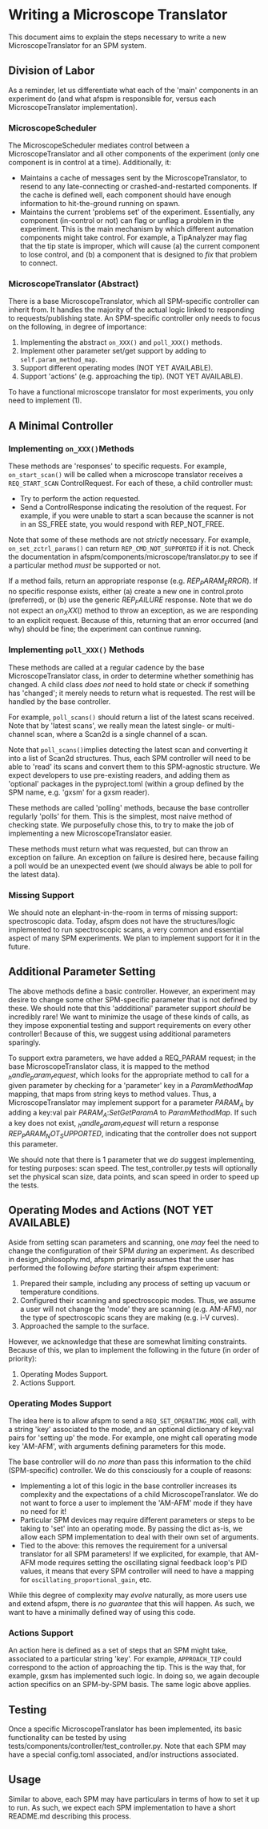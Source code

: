 # Writing a Microscope Translator

This document aims to explain the steps necessary to write a new MicroscopeTranslator for an SPM system.

## Division of Labor

As a reminder, let us differentiate what each of the 'main' components in an experiment do (and what afspm is responsible for, versus each MicroscopeTranslator implementation).

### MicroscopeScheduler

The MicroscopeScheduler mediates control between a MicroscopeTranslator and all other components of the experiment (only one component is in control at a time). Additionally, it:
- Maintains a cache of messages sent by the MicroscopeTranslator, to resend to any late-connecting or crashed-and-restarted components. If the cache is defined well, each component should have enough information to hit-the-ground running on spawn.
- Maintains the current 'problems set' of the experiment. Essentially, any component (in-control or not) can flag or unflag a problem in the experiment. This is the main mechanism by which different automation components might take control. For example, a TipAnalyzer may flag that the tip state is improper, which will cause (a) the current component to lose control, and (b) a component that is designed to *fix* that problem to connect.

### MicroscopeTranslator (Abstract)

There is a base MicroscopeTranslator, which all SPM-specific controller can inherit from. It handles the majority of the actual logic linked to responding to requests/publishing state. An SPM-specific controller only needs to focus on the following, in degree of importance:
1. Implementing the abstract ```on_XXX()``` and ```poll_XXX()``` methods.
2. Implement other parameter set/get support by adding to ```self.param_method_map```.
3. Support different operating modes (NOT YET AVAILABLE).
4. Support 'actions' (e.g. approaching the tip). (NOT YET AVAILABLE).

To have a functional microscope translator for most experiments, you only need to implement (1).

## A Minimal Controller

### Implementing ```on_XXX()```Methods

These methods are 'responses' to specific requests. For example, ```on_start_scan()``` will be called when a microscope translator receives a ```REQ_START_SCAN``` ControlRequest. For each of these, a child controller must:
- Try to perform the action requested.
- Send a ControlResponse indicating the resolution of the request. For example, if you were unable to start a scan because the scanner is not in an SS_FREE state, you would respond with REP_NOT_FREE.

Note that some of these methods are not *strictly* necessary. For example, ```on_set_zctrl_params()``` can return ```REP_CMD_NOT_SUPPORTED``` if it is not. Check the documentation in afspm/components/microscope/translator.py to see if a particular method *must* be supported or not.

If a method fails, return an appropriate response (e.g. $REP_PARAM_ERROR$). If no specific response exists, either (a) create a new one in control.proto (preferred), or (b) use the generic $REP_FAILURE$ response. Note that we do not expect an $on_XXX()$ method to throw an exception, as we are responding to an explicit request. Because of this, returning that an error occurred (and why) should be fine; the experiment can continue running.

### Implementing ```poll_XXX()``` Methods

These methods are called at a regular cadence by the base MicroscopeTranslator class, in order to determine whether somethinig has changed. A child class *does not* need to hold state or check if something has 'changed'; it merely needs to return what is requested. The rest will be handled by the base controller.

For example, ```poll_scans()``` should return a list of the latest scans received. Note that by 'latest scans', we really mean the latest single- or multi-channel scan, where a Scan2d is a single channel of a scan. 

Note that ```poll_scans()```implies detecting the latest scan and converting it into a list of Scan2d structures. Thus, each SPM controller will need to be able to 'read' its scans and convert them to this SPM-agnostic structure. We expect developers to use pre-existing readers, and adding them as 'optional' packages in the pyproject.toml (within a group defined by the SPM name, e.g. 'gxsm' for a gxsm reader).

These methods are called 'polling' methods, because the base controller regularly 'polls' for them. This is the simplest, most naive method of checking state. We purposefully chose this, to try to make the job of implementing a new MicroscopeTranslator easier.

These methods must return what was requested, but can throw an exception on failure. An exception on failure is desired here, because failing a poll would be an unexpected event (we should always be able to poll for the latest data).

### Missing Support

We should note an elephant-in-the-room in terms of missing support: spectroscopic data. Today, afspm does not have the structures/logic implemented to run spectroscopic scans, a very common and essential aspect of many SPM experiments. We plan to implement support for it in the future.

## Additional Parameter Setting

The above methods define a basic controller. However, an experiment may desire to change some other SPM-specific parameter that is not defined by these. We should note that this 'addditional' parameter support *should* be incredibly rare! We want to minimize the usage of these kinds of calls, as they impose exponential testing and support requirements on every other controller! Because of this, we suggest using additional parameters sparingly.

To support extra parameters, we have added a REQ_PARAM request; in the base MicroscopeTranslator class, it is mapped to the method $_handle_param_request$, which looks for the appropriate method to call for a given parameter by checking for a 'parameter' key in a $ParamMethodMap$ mapping, that maps from string keys to method values. Thus, a MicroscopeTranslator may implement support for a parameter $PARAM_A$ by adding a key:val pair $PARAM_A$:$SetGetParamA$ to $ParamMethodMap$. If such a key does not exist, $_handle_param_request$ will return a response $REP_PARAM_NOT_SUPPORTED$, indicating that the controller does not support this parameter.

We should note that there is 1 parameter that we *do* suggest implementing, for testing purposes: scan speed. The test_controller.py tests will optionally set the physical scan size, data points, and scan speed in order to speed up the tests.

## Operating Modes and Actions (NOT YET AVAILABLE)

Aside from setting scan parameters and scanning, one *may* feel the need to change the configuration of their SPM *during* an experiment. As described in design_philosophy.md, afspm primarily assumes that the user has performed the following *before* starting their afspm experiment:
1. Prepared their sample, including any process of setting up vacuum or temperature conditions.
2. Configured their scanning and spectroscopic modes. Thus, we assume a user will not change the 'mode' they are scanning (e.g. AM-AFM), nor the type of spectroscopic scans they are making (e.g. i-V curves).
3. Approached the sample to the surface.

However, we acknowledge that these are somewhat limiting constraints. Because of this, we plan to implement the following in the future (in order of priority):
1. Operating Modes Support.
2. Actions Support.

### Operating Modes Support

The idea here is to allow afspm to send a ```REQ_SET_OPERATING_MODE``` call, with a string 'key' associated to the mode, and an optional dictionary of key:val pairs for 'setting up' the mode. For example, one might call operating mode key 'AM-AFM', with arguments defining parameters for this mode.

The base controller will do *no more* than pass this information to the child (SPM-specific) controller. We do this consciously for a couple of reasons:
- Implementing a lot of this logic in the base controller increases its complexity and the expectations of a child MicroscopeTranslator. We do not want to force a user to implement the 'AM-AFM' mode if they have no need for it! 
- Particular SPM devices may require different parameters or steps to be taking to 'set' into an operating mode. By passing the dict as-is, we allow each SPM implementation to deal with their own set of arguments.
- Tied to the above: this removes the requirement for a universal translator for all SPM parameters! If we explicited, for example, that AM-AFM mode requires setting the oscillating signal feedback loop's PID values, it means that every SPM controller will need to have a mapping for ```oscillating_proportional_gain```, etc.

While this degree of complexity may *evolve* naturally, as more users use and extend afspm, there is *no guarantee* that this will happen. As such, we want to have a minimally defined way of using this code.

### Actions Support

An action here is defined as a set of steps that an SPM might take, associated to a particular string 'key'. For example, ```APPROACH_TIP``` could correspond to the action of approaching the tip. This is the way that, for example, gxsm has implemented such logic. In doing so, we again decouple action specifics on an SPM-by-SPM basis. The same logic above applies.

## Testing

Once a specific MicroscopeTranslator has been implemented, its basic functionality can be tested by using tests/components/controller/test_controller.py. Note that each SPM may have a special config.toml associated, and/or instructions associated.

## Usage

Similar to above, each SPM may have particulars in terms of how to set it up to run. As such, we expect each SPM implementation to have a short README.md describing this process.
